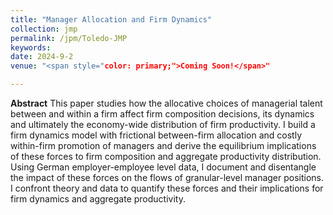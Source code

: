 ```yaml
---
title: "Manager Allocation and Firm Dynamics"
collection: jmp
permalink: /jpm/Toledo-JMP
keywords: 
date: 2024-9-2
venue: "<span style="color: primary;">Coming Soon!</span>"

---
```

**Abstract** This paper studies how the allocative choices of managerial talent between and within a firm affect firm composition decisions, its dynamics and ultimately the economy-wide distribution of firm productivity. I build a firm dynamics model with frictional between-firm allocation and costly within-firm promotion of managers and derive the equilibrium implications of these forces to firm composition and aggregate productivity distribution. Using German employer-employee level data, I document and disentangle the impact of these forces on the flows of granular-level manager positions. I confront theory and data to quantify these forces and their implications for firm dynamics and aggregate productivity.


